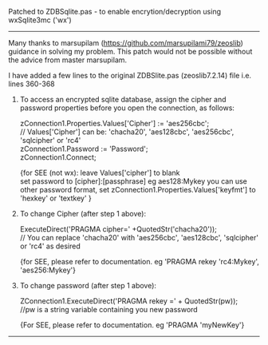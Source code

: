 Patched to ZDBSqlite.pas - to enable encrytion/decryption using wxSqlite3mc ('wx')
******************************************************************************

Many thanks to marsupilam (https://github.com/marsupilami79/zeoslib) guidance in solving my problem. This patch would not 
be possible without the advice from master marsupilam.

I have added a few lines to the original ZDBSlite.pas (zeoslib7.2.14) file i.e. lines 360-368

1. To access an encrypted sqlite database, assign the cipher and password properties before you open the connection, as follows:

      zConnection1.Properties.Values['Cipher'] := 'aes256cbc';                           
      // Values['Cipher'] can be: 'chacha20', 'aes128cbc', 'aes256cbc', 'sqlcipher' or 'rc4'        
      zConnection1.Password := 'Password';        
      zConnection1.Connect;
      
   {for SEE (not wx): 
        leave Values['cipher'] to blank   
        set password to [cipher]:[passphrase] eg aes128:Mykey
        you can use other password format, set zConnection1.Properties.Values['keyfmt'] to 'hexkey' or 'textkey' }         
      
  
2. To change Cipher (after step 1 above):  
                         
      ExecuteDirect('PRAGMA cipher=' +QuotedStr('chacha20'));                           
      // You can replace 'chacha20' with 'aes256cbc', 'aes128cbc', 'sqlcipher' or 'rc4' as desired

   {for SEE, please refer to documentation. eg 'PRAGMA rekey 'rc4:Mykey', 'aes256:Mykey'} 

  
3. To change password (after step 1 above):  
                         
      ZConnection1.ExecuteDirect('PRAGMA rekey =' + QuotedStr(pw));                           
      //pw is a string variable containing you new password    

   {For SEE, please refer to documentation. eg 'PRAGMA 'myNewKey'}
           

***********************************************************************************
